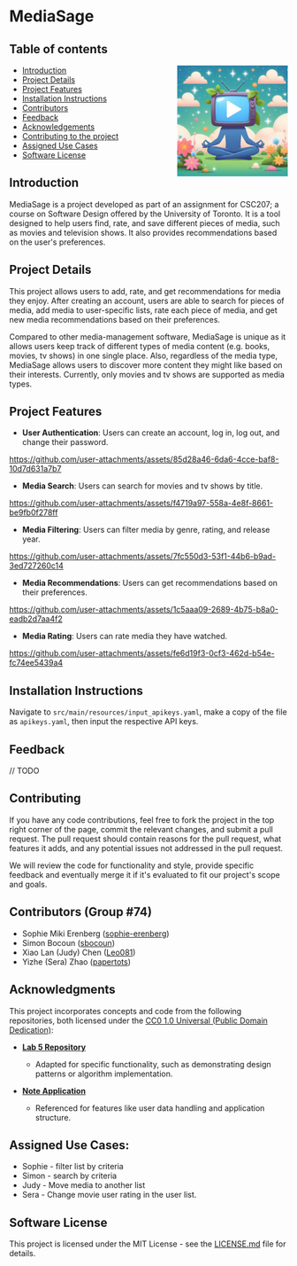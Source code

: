 # MediaSage

## Table of contents
<img align="right" src="resources/MediaSage_Icon.jpeg" alt="icon" width="200"/>

- [Introduction](#mediasage)
- [Project Details](#project-details)
- [Project Features](#project-features)
- [Installation Instructions](#installation-instructions)
- [Contributors](#Contributors (Group #74))
- [Feedback](#feedback)
- [Acknowledgements](#acknowledgments)
- [Contributing to the project](#contributing)
- [Assigned Use Cases](#assigned-use-cases)
- [Software License](#software-license)


## Introduction
MediaSage is a project developed as part of an assignment for CSC207; a course on Software Design offered by the University of Toronto.
It is a tool designed to help users find, rate, and save different pieces of media, such as movies and television shows. It also provides recommendations based on the user's preferences.

## Project Details
This project allows users to add, rate, and get recommendations for media they enjoy.
After creating an account, users are able to search for pieces of media, add media to user-specific lists, rate each piece of media, 
and get new media recommendations based on their preferences.

Compared to other media-management software, MediaSage is unique as it allows users keep track of different types of 
media content (e.g. books, movies, tv shows) in one single place.
Also, regardless of the media type, MediaSage allows users to discover more content they might like based on their interests.
Currently, only movies and tv shows are supported as media types.

## Project Features
- **User Authentication**: Users can create an account, log in, log out, and change their password.

https://github.com/user-attachments/assets/85d28a46-6da6-4cce-baf8-10d7d631a7b7

- **Media Search**: Users can search for movies and tv shows by title.

https://github.com/user-attachments/assets/f4719a97-558a-4e8f-8661-be9fb0f278ff

- **Media Filtering**: Users can filter media by genre, rating, and release year.

https://github.com/user-attachments/assets/7fc550d3-53f1-44b6-b9ad-3ed727260c14

- **Media Recommendations**: Users can get recommendations based on their preferences.

https://github.com/user-attachments/assets/1c5aaa09-2689-4b75-b8a0-eadb2d7aa4f2

- **Media Rating**: Users can rate media they have watched.

https://github.com/user-attachments/assets/fe6d19f3-0cf3-462d-b54e-fc74ee5439a4

## Installation Instructions
Navigate to `src/main/resources/input_apikeys.yaml`, make a copy of the file as `apikeys.yaml`,
then input the respective API keys.

## Feedback
// TODO

## Contributing
If you have any code contributions, feel free to fork the project in the top right corner of the page, 
commit the relevant changes, and submit a pull request. 
The pull request should contain reasons for the pull request, what features it adds, and any potential issues not addressed
in the pull request.

We will review the code for functionality and style, provide specific feedback and eventually merge it if it's 
evaluated to fit our project's scope and goals.

## Contributors (Group #74)
- Sophie Miki Erenberg ([sophie-erenberg](https://github.com/sophie-erenberg/))
- Simon Bocoun ([sbocoun](https://github.com/sbocoun))
- Xiao Lan (Judy) Chen ([Leo081](https://github.com/Leo081))
- Yizhe (Sera) Zhao ([papertots](https://github.com/papertots))

## Acknowledgments

This project incorporates concepts and code from the following repositories, both licensed under the [CC0 1.0 Universal (Public Domain Dedication)](https://creativecommons.org/publicdomain/zero/1.0/):

- **[Lab 5 Repository](https://github.com/CSC207-2024F-UofT/lab-5)**
  - Adapted for specific functionality, such as demonstrating design patterns or algorithm implementation.

- **[Note Application](https://github.com/CSC207-2024F-UofT/NoteApplication?tab=readme-ov-file)**  
  - Referenced for features like user data handling and application structure.

## Assigned Use Cases:
- Sophie - filter list by criteria
- Simon - search by criteria
- Judy - Move media to another list
- Sera - Change movie user rating in the user list.

## Software License
This project is licensed under the MIT License - see the [LICENSE.md](LICENSE.md) file for details.
